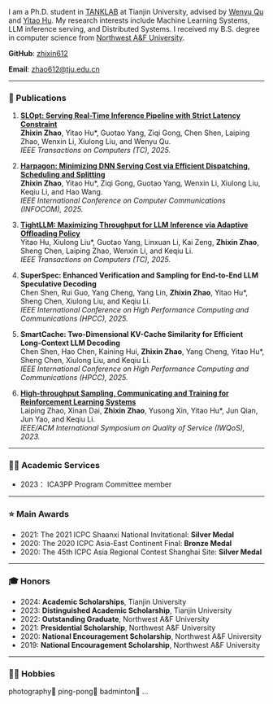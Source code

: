 I am a Ph.D. student in [TANKLAB](http://www.tjutanklab.com/) at Tianjin University, advised by [Wenyu Qu](http://cic.tju.edu.cn/faculty/wyqu/index.html) and [Yitao Hu](http://sugartom.com/). My research interests include Machine Learning Systems, LLM inference serving, and Distributed Systems. I received my B.S. degree in computer science from [Northwest A&F University](https://www.nwafu.edu.cn).

**GitHub**: [zhixin612](https://github.com/zhixin612)

**Email**: [zhao612@tju.edu.cn](mailto:zhao612@tju.edu.cn)

---

### 📑 Publications

1.  [**SLOpt: Serving Real-Time Inference Pipeline with Strict Latency Constraint**](https://doi.org/10.1109/TC.2025.3528125) <br>
    **Zhixin Zhao**, Yitao Hu*, Guotao Yang, Ziqi Gong, Chen Shen, Laiping Zhao, Wenxin Li, Xiulong Liu, and Wenyu Qu. <br>
    *IEEE Transactions on Computers (TC), 2025.*

2.  [**Harpagon: Minimizing DNN Serving Cost via Efficient Dispatching, Scheduling and Splitting**](https://doi.org/10.1109/INFOCOM55648.2025.11044536) <br>
    **Zhixin Zhao**, Yitao Hu*, Ziqi Gong, Guotao Yang, Wenxin Li, Xiulong Liu, Keqiu Li, and Hao Wang. <br>
    *IEEE International Conference on Computer Communications (INFOCOM), 2025.*

3.  [**TightLLM: Maximizing Throughput for LLM Inference via Adaptive Offloading Policy**](https://doi.org/10.1109/TC.2025.3558009) <br>
    Yitao Hu, Xiulong Liu*, Guotao Yang, Linxuan Li, Kai Zeng, **Zhixin Zhao**, Sheng Chen, Laiping Zhao, Wenxin Li, and Keqiu Li. <br>
    *IEEE Transactions on Computers (TC), 2025.*

4.  **SuperSpec: Enhanced Verification and Sampling for End-to-End LLM Speculative Decoding** <br>
    Chen Shen, Rui Guo, Yang Cheng, Yang Lin, **Zhixin Zhao**, Yitao Hu*, Sheng Chen, Xiulong Liu, and Keqiu Li. <br>
    *IEEE International Conference on High Performance Computing and Communications (HPCC), 2025.*

5.  **SmartCache: Two-Dimensional KV-Cache Similarity for Efficient Long-Context LLM Decoding** <br>
    Chen Shen, Hao Chen, Kaining Hui, **Zhixin Zhao**, Yang Cheng, Yitao Hu*, Sheng Chen, Xiulong Liu, and Keqiu Li. <br>
    *IEEE International Conference on High Performance Computing and Communications (HPCC), 2025.*

6.  [**High-throughput Sampling, Communicating and Training for Reinforcement Learning Systems**](https://ieeexplore.ieee.org/document/10188703) <br>
    Laiping Zhao, Xinan Dai, **Zhixin Zhao**, Yusong Xin, Yitao Hu*, Jun Qian, Jun Yao, and Keqiu Li. <br>
    *IEEE/ACM International Symposium on Quality of Service (IWQoS), 2023.*


---
### 👨‍🎓 Academic Services

* 2023： ICA3PP Program Committee member

---
### ⭐ Main Awards

* 2021: The 2021 ICPC Shaanxi National Invitational: **Silver Medal**
* 2020: The 2020 ICPC Asia-East Continent Final: **Bronze Medal**
* 2020: The 45th ICPC Asia Regional Contest Shanghai Site: **Silver Medal**

---
### 🎓 Honors 

* 2024: **Academic Scholarships**, Tianjin University
* 2023: **Distinguished Academic Scholarship**, Tianjin University
* 2022: **Outstanding Graduate**, Northwest A&F University
* 2021: **Presidential Scholarship**, Northwest A&F University
* 2020: **National Encouragement Scholarship**, Northwest A&F University
* 2019: **National Encouragement Scholarship**, Northwest A&F University

---
### 🏃‍♂️ Hobbies

photography📸  ping-pong🏓  badminton🏸 ...
